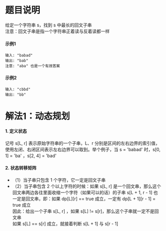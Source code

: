 # 题目说明
给定一个字符串 s，找到 s 中最长的回文子串<br>
注意：回文子串是指一个字符串正着读与反着读都一样
#### 示例1
    输入: "babad"
    输出: "bab"
    注意: "aba" 也是一个有效答案
#### 示例2
    输入: "cbbd"
    输出: "bb"
# 解法1：动态规划
#### 1. 定义状态
记号 s[L, r] 表示原始字符串的一个子串，L、r 分别是区间的左右边界的索引值，使用左闭、右闭区间表示左右边界可以取到。举个例子，当 s = 'babad' 时，s[0, 1] = 'ba' ，s[2, 4] = 'bad'
#### 2. 状态转移矩阵
* （1）当子串只包含 1 个字符，它一定是回文子串
* （2）当子串包含 2 个以上字符的时候：如果 s[L, r] 是一个回文串，那么这个回文串两边各往里面收缩一个字符（如果可以的话）的子串 s[L + 1, r - 1] 也一定是回文串，即：如果 dp[L][r] == true 成立，一定有 dp[L + 1][r - 1] = true 成立 </br>
因此：给出一个子串 s[L, r] ，如果 s[L] != s[r]，那么这个子串就一定不是回文串</br>
如果 s[L] == s[r] 成立，就接着判断 s[L + 1] 与 s[r - 1]

